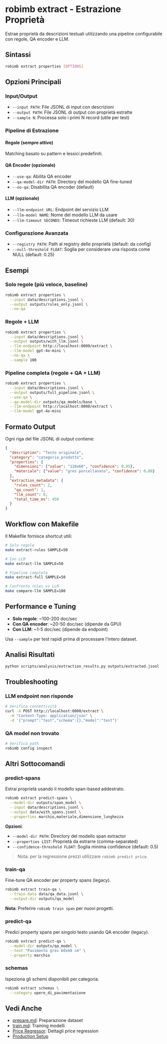 # robimb extract - Estrazione Proprietà

Estrae proprietà da descrizioni testuali utilizzando una pipeline configurabile con regole, QA encoder e LLM.

## Sintassi

```bash
robimb extract properties [OPTIONS]
```

## Opzioni Principali

### Input/Output
- `--input PATH`: File JSONL di input con descrizioni
- `--output PATH`: File JSONL di output con proprietà estratte
- `--sample N`: Processa solo i primi N record (utile per test)

### Pipeline di Estrazione

#### Regole (sempre attive)
Matching basato su pattern e lessici predefiniti.

#### QA Encoder (opzionale)
- `--use-qa`: Abilita QA encoder
- `--qa-model-dir PATH`: Directory del modello QA fine-tuned
- `--no-qa`: Disabilita QA encoder (default)

#### LLM (opzionale)
- `--llm-endpoint URL`: Endpoint del servizio LLM
- `--llm-model NAME`: Nome del modello LLM da usare
- `--llm-timeout SECONDS`: Timeout richieste LLM (default: 30)

### Configurazione Avanzata
- `--registry PATH`: Path al registry delle proprietà (default: da config)
- `--null-threshold FLOAT`: Soglia per considerare una risposta come NULL (default: 0.25)

## Esempi

### Solo regole (più veloce, baseline)
```bash
robimb extract properties \
  --input data/descriptions.jsonl \
  --output outputs/rules_only.jsonl \
  --no-qa
```

### Regole + LLM
```bash
robimb extract properties \
  --input data/descriptions.jsonl \
  --output outputs/with_llm.jsonl \
  --llm-endpoint http://localhost:8000/extract \
  --llm-model gpt-4o-mini \
  --no-qa \
  --sample 100
```

### Pipeline completa (regole + QA + LLM)
```bash
robimb extract properties \
  --input data/descriptions.jsonl \
  --output outputs/full_pipeline.jsonl \
  --use-qa \
  --qa-model-dir outputs/qa_models/base \
  --llm-endpoint http://localhost:8000/extract \
  --llm-model gpt-4o-mini
```

## Formato Output

Ogni riga del file JSONL di output contiene:

```json
{
  "description": "Testo originale",
  "category": "categoria_prodotto",
  "properties": {
    "dimensioni": {"value": "120x60", "confidence": 0.95},
    "materiale": {"value": "gres porcellanato", "confidence": 0.88}
  },
  "extraction_metadata": {
    "rules_count": 2,
    "qa_count": 1,
    "llm_count": 0,
    "total_time_ms": 450
  }
}
```

## Workflow con Makefile

Il Makefile fornisce shortcut utili:

```bash
# Solo regole
make extract-rules SAMPLE=50

# Con LLM
make extract-llm SAMPLE=50

# Pipeline completa
make extract-full SAMPLE=50

# Confronto rules vs LLM
make compare-llm SAMPLE=100
```

## Performance e Tuning

- **Solo regole**: ~100-200 doc/sec
- **Con QA encoder**: ~20-50 doc/sec (dipende da GPU)
- **Con LLM**: ~1-5 doc/sec (dipende da endpoint)

Usa `--sample` per test rapidi prima di processare l'intero dataset.

## Analisi Risultati

```bash
python scripts/analysis/extraction_results.py outputs/extracted.jsonl
```

## Troubleshooting

### LLM endpoint non risponde
```bash
# Verifica connettività
curl -X POST http://localhost:8000/extract \
  -H "Content-Type: application/json" \
  -d '{"prompt":"test","schema":{},"model":"test"}'
```

### QA model non trovato
```bash
# Verifica path
robimb config inspect
```

## Altri Sottocomandi

### predict-spans
Estrai proprietà usando il modello span-based addestrato.

```bash
robimb extract predict-spans \
  --model-dir outputs/span_model \
  --input data/descriptions.jsonl \
  --output data/with_spans.jsonl \
  --properties marchio,materiale,dimensione_lunghezza
```

**Opzioni**:
- `--model-dir PATH`: Directory del modello span extractor
- `--properties LIST`: Proprietà da estrarre (comma-separated)
- `--confidence-threshold FLOAT`: Soglia minima confidence (default: 0.5)

> Nota: per la regressione prezzi utilizzare `robimb predict price`.

### train-qa
Fine-tune QA encoder per property spans (legacy).

```bash
robimb extract train-qa \
  --train-data data/qa_data.jsonl \
  --output-dir outputs/qa_model
```

**Nota**: Preferire `robimb train span` per nuovi progetti.

### predict-qa
Predici property spans per singolo testo usando QA encoder (legacy).

```bash
robimb extract predict-qa \
  --model-dir outputs/qa_model \
  --text "Pavimento gres 60x60 cm" \
  --property marchio
```

### schemas
Ispeziona gli schemi disponibili per categoria.

```bash
robimb extract schemas \
  --category opere_di_pavimentazione
```

## Vedi Anche

- [prepare.md](prepare.md): Preparazione dataset
- [train.md](train.md): Training modelli
- [Price Regressor](../PRICE_REGRESSOR.md): Dettagli price regression
- [Production Setup](../guides/production_resource_setup.md)
